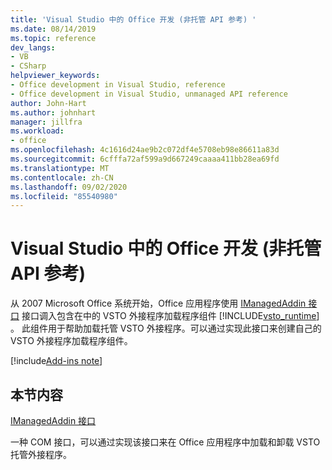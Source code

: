 ```yaml
---
title: 'Visual Studio 中的 Office 开发 (非托管 API 参考) '
ms.date: 08/14/2019
ms.topic: reference
dev_langs:
- VB
- CSharp
helpviewer_keywords:
- Office development in Visual Studio, reference
- Office development in Visual Studio, unmanaged API reference
author: John-Hart
ms.author: johnhart
manager: jillfra
ms.workload:
- office
ms.openlocfilehash: 4c1616d24ae9b2c072df4e5708eb98e86611a83d
ms.sourcegitcommit: 6cfffa72af599a9d667249caaaa411bb28ea69fd
ms.translationtype: MT
ms.contentlocale: zh-CN
ms.lasthandoff: 09/02/2020
ms.locfileid: "85540980"
---
```

# <a name="unmanaged-api-reference-office-development-in-visual-studio"></a>Visual Studio 中的 Office 开发 (非托管 API 参考) 

从 2007 Microsoft Office 系统开始，Office 应用程序使用 [IManagedAddin 接口](../vsto/imanagedaddin-interface.md) 接口调入包含在中的 VSTO 外接程序加载程序组件 [!INCLUDE[vsto_runtime](../vsto/includes/vsto-runtime-md.md)] 。 此组件用于帮助加载托管 VSTO 外接程序。可以通过实现此接口来创建自己的 VSTO 外接程序加载程序组件。

[!include[Add-ins note](includes/addinsnote.md)]

## <a name="in-this-section"></a>本节内容

[IManagedAddin 接口](../vsto/imanagedaddin-interface.md)

一种 COM 接口，可以通过实现该接口来在 Office 应用程序中加载和卸载 VSTO 托管外接程序。
